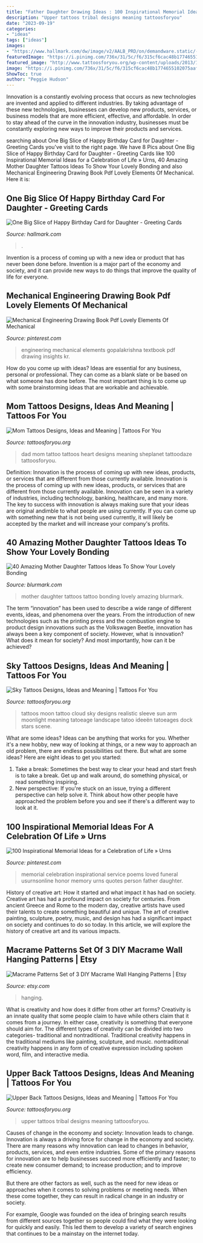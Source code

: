 ```yaml
---
title: "Father Daughter Drawing Ideas : 100 Inspirational Memorial Ideas For A Celebration Of Life » Urns"
description: "Upper tattoos tribal designs meaning tattoosforyou"
date: "2023-09-19"
categories:
- "ideas"
tags: ["ideas"]
images:
- "https://www.hallmark.com/dw/image/v2/AALB_PRD/on/demandware.static/-/Sites-hallmark-master/default/dw724a51c7/images/finished-goods/One-Big-Slice-of-Happy-Birthday-Card-for-Daughter-root-239LGH1111_PV.1.LGH1111.jpg_Source_Image.jpg"
featuredImage: "https://i.pinimg.com/736x/31/5c/f6/315cf6cac48b1774655102075aafcbcd.jpg"
featured_image: "http://www.tattoosforyou.org/wp-content/uploads/2013/10/Mom-and-Dad-Tattoos.jpg"
image: "https://i.pinimg.com/736x/31/5c/f6/315cf6cac48b1774655102075aafcbcd.jpg"
ShowToc: true
author: "Peggie Hudson"
---
```



Innovation is a constantly evolving process that occurs as new technologies are invented and applied to different industries. By taking advantage of these new technologies, businesses can develop new products, services, or business models that are more efficient, effective, and affordable. In order to stay ahead of the curve in the innovation industry, businesses must be constantly exploring new ways to improve their products and services.

	

		
searching about One Big Slice of Happy Birthday Card for Daughter - Greeting Cards you've visit to the right page. We have 8 Pics about One Big Slice of Happy Birthday Card for Daughter - Greeting Cards like 100 Inspirational Memorial Ideas for a Celebration of Life » Urns, 40 Amazing Mother Daughter Tattoos Ideas To Show Your Lovely Bonding and also Mechanical Engineering Drawing Book Pdf Lovely Elements Of Mechanical. Here it is:
		
    
## One Big Slice Of Happy Birthday Card For Daughter - Greeting Cards

<img loading=lazy src="https://www.hallmark.com/dw/image/v2/AALB_PRD/on/demandware.static/-/Sites-hallmark-master/default/dw724a51c7/images/finished-goods/One-Big-Slice-of-Happy-Birthday-Card-for-Daughter-root-239LGH1111_PV.1.LGH1111.jpg_Source_Image.jpg" onerror="this.onerror=null;this.src='https://tse3.mm.bing.net/th?id=OIP.MgoaVdXR5yoaqoJsQdIK_wHaKz&amp;pid=15.1';" alt="One Big Slice of Happy Birthday Card for Daughter - Greeting Cards">

_Source: hallmark.com_

>. 

	

Invention is a process of coming up with a new idea or product that has never been done before. Invention is a major part of the economy and society, and it can provide new ways to do things that improve the quality of life for everyone.

    
## Mechanical Engineering Drawing Book Pdf Lovely Elements Of Mechanical

<img loading=lazy src="https://i.pinimg.com/736x/6d/bd/aa/6dbdaacd8b39fa8f2e6e19b3591a0730.jpg" onerror="this.onerror=null;this.src='https://tse2.mm.bing.net/th?id=OIP.1dwPa3CRYe1hfC5T51bUZAHaNK&amp;pid=15.1';" alt="Mechanical Engineering Drawing Book Pdf Lovely Elements Of Mechanical">

_Source: pinterest.com_

>engineering mechanical elements gopalakrishna textbook pdf drawing insights kr. 

	

How do you come up with ideas?
Ideas are essential for any business, personal or professional. They can come as a blank slate or be based on what someone has done before. The most important thing is to come up with some brainstorming ideas that are workable and achievable.

    
## Mom Tattoos Designs, Ideas And Meaning | Tattoos For You

<img loading=lazy src="http://www.tattoosforyou.org/wp-content/uploads/2013/10/Mom-and-Dad-Tattoos.jpg" onerror="this.onerror=null;this.src='https://tse1.mm.bing.net/th?id=OIP.oWZ-384ozdKOtbTMFtHh0gHaJ4&amp;pid=15.1';" alt="Mom Tattoos Designs, Ideas and Meaning | Tattoos For You">

_Source: tattoosforyou.org_

>dad mom tattoo tattoos heart designs meaning sheplanet tattoodaze tattoosforyou. 

	

Definition: Innovation is the process of coming up with new ideas, products, or services that are different from those currently available.
Innovation is the process of coming up with new ideas, products, or services that are different from those currently available. Innovation can be seen in a variety of industries, including technology, banking, healthcare, and many more. The key to success with innovation is always making sure that your ideas are original andimble to what people are using currently. If you can come up with something new that is not being used currently, it will likely be accepted by the market and will increase your company's profits.

    
## 40 Amazing Mother Daughter Tattoos Ideas To Show Your Lovely Bonding

<img loading=lazy src="https://www.blurmark.com/wp-content/uploads/2017/03/Mother-Daughter-Tattoo-Design-27.jpg" onerror="this.onerror=null;this.src='https://tse2.mm.bing.net/th?id=OIP.y_87L-mrZ-EY2cZ5QJa-aAHaJ4&amp;pid=15.1';" alt="40 Amazing Mother Daughter Tattoos Ideas To Show Your Lovely Bonding">

_Source: blurmark.com_

>mother daughter tattoos tattoo bonding lovely amazing blurmark. 

	

The term “innovation” has been used to describe a wide range of different events, ideas, and phenomena over the years. From the introduction of new technologies such as the printing press and the combustion engine to product design innovations such as the Volkswagen Beetle, innovation has always been a key component of society. However, what is innovation? What does it mean for society? And most importantly, how can it be achieved?

    
## Sky Tattoos Designs, Ideas And Meaning | Tattoos For You

<img loading=lazy src="http://www.tattoosforyou.org/wp-content/uploads/2016/02/Sky-Tattoos-for-Men.jpg" onerror="this.onerror=null;this.src='https://tse2.mm.bing.net/th?id=OIP._DWg8kJjR1mYKttDMcAaRAAAAA&amp;pid=15.1';" alt="Sky Tattoos Designs, Ideas and Meaning | Tattoos For You">

_Source: tattoosforyou.org_

>tattoos moon tattoo cloud sky designs realistic sleeve sun arm moonlight meaning tatoeage landscape tatoo ideeën tatoeages dock stars scene. 

	

What are some ideas?
Ideas can be anything that works for you. Whether it's a new hobby, new way of looking at things, or a new way to approach an old problem, there are endless possibilities out there. But what are some ideas? Here are eight ideas to get you started: 
1. Take a break: Sometimes the best way to clear your head and start fresh is to take a break. Get up and walk around, do something physical, or read something inspiring. 
2. New perspective: If you're stuck on an issue, trying a different perspective can help solve it. Think about how other people have approached the problem before you and see if there's a different way to look at it. 

    
## 100 Inspirational Memorial Ideas For A Celebration Of Life » Urns

<img loading=lazy src="https://i.pinimg.com/736x/31/5c/f6/315cf6cac48b1774655102075aafcbcd.jpg" onerror="this.onerror=null;this.src='https://tse4.mm.bing.net/th?id=OIP.bsWZBcadWLw8xbSqT7S0ewHaLH&amp;pid=15.1';" alt="100 Inspirational Memorial Ideas for a Celebration of Life » Urns">

_Source: pinterest.com_

>memorial celebration inspirational service poems loved funeral usurnsonline honor memory urns quotes person father daughter. 

	

History of creative art: How it started and what impact it has had on society.
Creative art has had a profound impact on society for centuries. From ancient Greece and Rome to the modern day, creative artists have used their talents to create something beautiful and unique. The art of creative painting, sculpture, poetry, music, and design has had a significant impact on society and continues to do so today. In this article, we will explore the history of creative art and its various impacts.

    
## Macrame Patterns Set Of 3 DIY Macrame Wall Hanging Patterns | Etsy

<img loading=lazy src="https://i.etsystatic.com/22529552/r/il/4292cc/3065134167/il_fullxfull.3065134167_o7d9.jpg" onerror="this.onerror=null;this.src='https://tse3.mm.bing.net/th?id=OIP.sdh9KQJRishlAca9eO_nugHaLD&amp;pid=15.1';" alt="Macrame Patterns Set of 3 DIY Macrame Wall Hanging Patterns | Etsy">

_Source: etsy.com_

>hanging. 

	

What is creativity and how does it differ from other art forms?
Creativity is an innate quality that some people claim to have while others claim that it comes from a journey. In either case, creativity is something that everyone should aim for. The different types of creativity can be divided into two categories- traditional and nontraditional. Traditional creativity happens in the traditional mediums like painting, sculpture, and music. nontraditional creativity happens in any form of creative expression including spoken word, film, and interactive media.

    
## Upper Back Tattoos Designs, Ideas And Meaning | Tattoos For You

<img loading=lazy src="http://www.tattoosforyou.org/wp-content/uploads/2016/03/Upper-Back-Tribal-Tattoos.jpg" onerror="this.onerror=null;this.src='https://tse1.mm.bing.net/th?id=OIP.ORoXn8dPoe3iCeUQ8M3_igHaJ4&amp;pid=15.1';" alt="Upper Back Tattoos Designs, Ideas and Meaning | Tattoos For You">

_Source: tattoosforyou.org_

>upper tattoos tribal designs meaning tattoosforyou. 

	

Causes of change in the economy and society: Innovation leads to change.
Innovation is always a driving force for change in the economy and society. There are many reasons why innovation can lead to changes in behavior, products, services, and even entire industries. 
Some of the primary reasons for innovation are to help businesses succeed more efficiently and faster; to create new consumer demand; to increase production; and to improve efficiency. 

But there are other factors as well, such as the need for new ideas or approaches when it comes to solving problems or meeting needs. When these come together, they can result in radical change in an industry or society.

For example, Google was founded on the idea of bringing search results from different sources together so people could find what they were looking for quickly and easily. This led them to develop a variety of search engines that continues to be a mainstay on the internet today.

